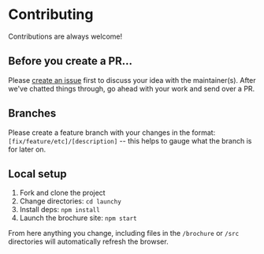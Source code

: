 # Contributing

Contributions are always welcome!

## Before you create a PR…
Please [create an issue](https://github.com/svinkle/launchy/issues) first to discuss your idea with the maintainer(s). After we've chatted things through, go ahead with your work and send over a PR.

## Branches
Please create a feature branch with your changes in the format: `[fix/feature/etc]/[description]` -- this helps to gauge what the branch is for later on.

## Local setup

1. Fork and clone the project
2. Change directories: `cd launchy`
3. Install deps: `npm install`
4. Launch the brochure site: `npm start`

From here anything you change, including files in the `/brochure` or `/src` directories will automatically refresh the browser.
